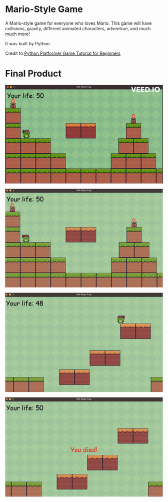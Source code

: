 # Mario-Style Game
A Mario-style game for everyone who loves Mario. This game will have collisions, gravity, different animated characters, adventrue, and much much more!

It was built by Python.

Credit to [Python Platformer Game Tutorial for Beginners](https://www.youtube.com/watch?v=6gLeplbqtqg)

# Final Product

![Screen Recoding](/screenshot/Screen_Recording.gif)

![Game starts](/screenshot/Game_Start.png)

![screenshot](/screenshot/Screenshot.png)

![Game over](/screenshot/Game_Over.png)
